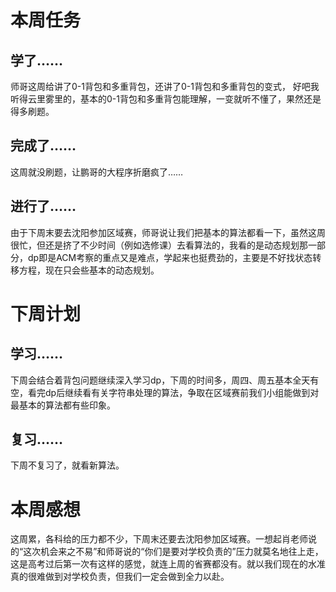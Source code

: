 # 本周任务 #

## 学了…… ##

师哥这周给讲了0-1背包和多重背包，还讲了0-1背包和多重背包的变式，
好吧我听得云里雾里的，基本的0-1背包和多重背包能理解，一变就听不懂了，果然还是得多刷题。

## 完成了…… ##

这周就没刷题，让鹏哥的大程序折磨疯了……

## 进行了…… ##

由于下周末要去沈阳参加区域赛，师哥说让我们把基本的算法都看一下，虽然这周很忙，但还是挤了不少时间（例如选修课）去看算法的，我看的是动态规划那一部分，dp即是ACM考察的重点又是难点，学起来也挺费劲的，主要是不好找状态转移方程，现在只会些基本的动态规划。

# 下周计划 #

## 学习…… ##

下周会结合着背包问题继续深入学习dp，下周的时间多，周四、周五基本全天有空，看完dp后继续看有关字符串处理的算法，争取在区域赛前我们小组能做到对最基本的算法都有些印象。

## 复习…… ##

下周不复习了，就看新算法。

# 本周感想 #

这周累，各科给的压力都不少，下周末还要去沈阳参加区域赛。一想起肖老师说的“这次机会来之不易”和师哥说的“你们是要对学校负责的”压力就莫名地往上走，这是高考过后第一次有这样的感觉，就连上周的省赛都没有。就以我们现在的水准真的很难做到对学校负责，但我们一定会做到全力以赴。
